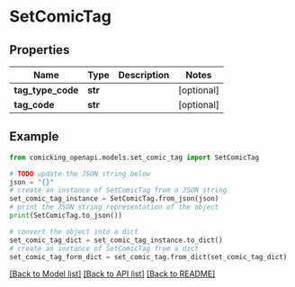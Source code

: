 # SetComicTag


## Properties

Name | Type | Description | Notes
------------ | ------------- | ------------- | -------------
**tag_type_code** | **str** |  | [optional] 
**tag_code** | **str** |  | [optional] 

## Example

```python
from comicking_openapi.models.set_comic_tag import SetComicTag

# TODO update the JSON string below
json = "{}"
# create an instance of SetComicTag from a JSON string
set_comic_tag_instance = SetComicTag.from_json(json)
# print the JSON string representation of the object
print(SetComicTag.to_json())

# convert the object into a dict
set_comic_tag_dict = set_comic_tag_instance.to_dict()
# create an instance of SetComicTag from a dict
set_comic_tag_form_dict = set_comic_tag.from_dict(set_comic_tag_dict)
```
[[Back to Model list]](../README.md#documentation-for-models) [[Back to API list]](../README.md#documentation-for-api-endpoints) [[Back to README]](../README.md)


